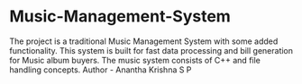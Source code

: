 # Music-Management-System
The project is a traditional Music Management System with some added  functionality. This system is built for fast data processing and bill  generation for Music album buyers. The music system consists of C++ and  file handling concepts.
Author - Anantha Krishna S P
